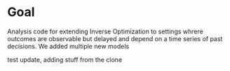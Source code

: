 # Goal

Analysis code for extending Inverse Optimization to settings whrere outcomes are observable but delayed and depend on a time series of past decisions. We added multiple new models

test update, adding stuff from the clone
